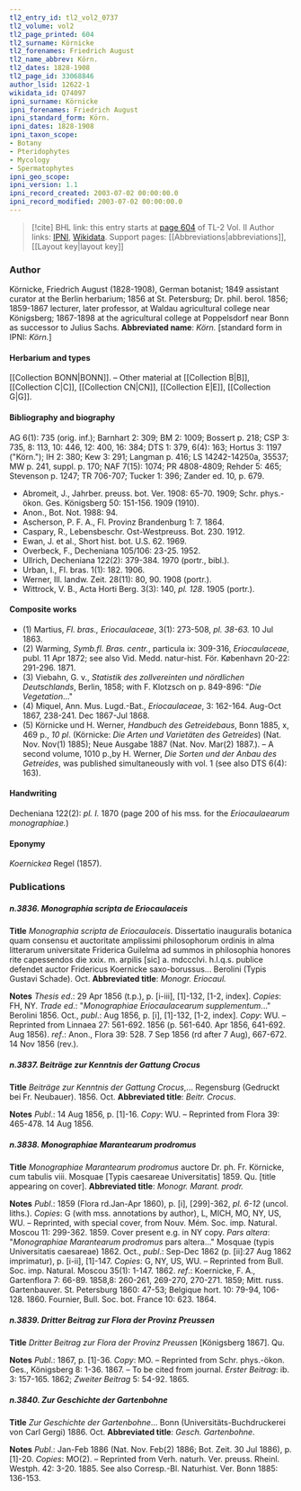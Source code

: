 ```yaml
---
tl2_entry_id: tl2_vol2_0737
tl2_volume: vol2
tl2_page_printed: 604
tl2_surname: Körnicke
tl2_forenames: Friedrich August
tl2_name_abbrev: Körn.
tl2_dates: 1828-1908
tl2_page_id: 33068846
author_lsid: 12622-1
wikidata_id: Q74097
ipni_surname: Körnicke
ipni_forenames: Friedrich August
ipni_standard_form: Körn.
ipni_dates: 1828-1908
ipni_taxon_scope: 
- Botany
- Pteridophytes
- Mycology
- Spermatophytes
ipni_geo_scope: 
ipni_version: 1.1
ipni_record_created: 2003-07-02 00:00:00.0
ipni_record_modified: 2003-07-02 00:00:00.0
---
```


> [!cite] BHL link: this entry starts at [page 604](https://www.biodiversitylibrary.org/page/33068846) of TL-2 Vol. II
> Author links: [IPNI](https://www.ipni.org/a/12622-1), [Wikidata](https://www.wikidata.org/wiki/Q74097). Support pages: [[Abbreviations|abbreviations]], [[Layout key|layout key]]

### Author

Körnicke, Friedrich August (1828-1908), German botanist; 1849 assistant curator at the Berlin herbarium; 1856 at St. Petersburg; Dr. phil. berol. 1856; 1859-1867 lecturer, later professor, at Waldau agricultural college near Königsberg; 1867-1898 at the agricultural college at Poppelsdorf near Bonn as successor to Julius Sachs. 
**Abbreviated name**: *Körn.* \[standard form in IPNI: *Körn.*\]

#### Herbarium and types

[[Collection BONN|BONN]]. – Other material at [[Collection B|B]], [[Collection C|C]], [[Collection CN|CN]], [[Collection E|E]], [[Collection G|G]].

#### Bibliography and biography

AG 6(1): 735 (orig. inf.); Barnhart 2: 309; BM 2: 1009; Bossert p. 218; CSP 3: 735, 8: 113, 10: 446, 12: 400, 16: 384; DTS 1: 379, 6(4): 163; Hortus 3: 1197 ("Körn."); IH 2: 380; Kew 3: 291; Langman p. 416; LS 14242-14250a, 35537; MW p. 241, suppl. p. 170; NAF 7(15): 1074; PR 4808-4809; Rehder 5: 465; Stevenson p. 1247; TR 706-707; Tucker 1: 396; Zander ed. 10, p. 679.
- Abromeit, J., Jahrber. preuss. bot. Ver. 1908: 65-70. 1909; Schr. phys.-ökon. Ges. Königsberg 50: 151-156. 1909 (1910).
- Anon., Bot. Not. 1988: 94.
- Ascherson, P. F. A., Fl. Provinz Brandenburg 1: 7. 1864.
- Caspary, R., Lebensbeschr. Ost-Westpreuss. Bot. 230. 1912.
- Ewan, J. et al., Short hist. bot. U.S. 62. 1969.
- Overbeck, F., Decheniana 105/106: 23-25. 1952.
- Ullrich, Decheniana 122(2): 379-384. 1970 (portr., bibl.).
- Urban, I., Fl. bras. 1(1): 182. 1906.
- Werner, Ill. landw. Zeit. 28(11): 80, 90. 1908 (portr.).
- Wittrock, V. B., Acta Horti Berg. 3(3): 140, *pl. 128*. 1905 (portr.).

#### Composite works

- (1) Martius, *Fl. bras., Eriocaulaceae*, 3(1): 273-508, *pl. 38-63.* 10 Jul 1863.
- (2) Warming, *Symb.fl. Bras. centr.*, particula ix: 309-316, *Eriocaulaceae*, publ. 11 Apr 1872; see also Vid. Medd. natur-hist. För. København 20-22: 291-296. 1871.
- (3) Viebahn, G. v., *Statistik des zollvereinten und nördlichen Deutschlands*, Berlin, 1858; with F. Klotzsch on p. 849-896: "*Die Vegetation*..."
- (4) Miquel, Ann. Mus. Lugd.-Bat., *Eriocaulaceae*, 3: 162-164. Aug-Oct 1867, 238-241. Dec 1867-Jul 1868.
- (5) Körnicke und H. Werner, *Handbuch des Getreidebaus*, Bonn 1885, x, 469 p., *10 pl*. (Körnicke: *Die Arten und Varietäten des Getreides*) (Nat. Nov. Nov(1) 1885); Neue Ausgabe 1887 (Nat. Nov. Mar(2) 1887.). – A second volume, 1010 p.,by H. Werner, *Die Sorten und der Anbau des Getreides*, was published simultaneously with vol. 1 (see also DTS 6(4): 163).

#### Handwriting

Decheniana 122(2): *pl. I.* 1870 (page 200 of his mss. for the *Eriocaulaearum monographiae.*)

#### Eponymy

*Koernickea* Regel (1857).

### Publications

##### n.3836. Monographia scripta de Eriocaulaceis

**Title**
*Monographia scripta de Eriocaulaceis*. Dissertatio inauguralis botanica quam consensu et auctoritate amplissimi philosophorum ordinis in alma litterarum universitate Friderica Guilelma ad summos in philosophia honores rite capessendos die xxix. m. arpilis \[sic\] a. mdccclvi. h.l.q.s. publice defendet auctor Fridericus Koernicke saxo-borussus... Berolini (Typis Gustavi Schade). Oct.
**Abbreviated title**: *Monogr. Eriocaul.*

**Notes**
*Thesis ed*.: 29 Apr 1856 (t.p.), p. \[i-iii\], \[1\]-132, \[1-2, index\]. *Copies*: FH, NY.
*Trade ed*.: "*Monographiae Eriocaulacearum supplementum*..." Berolini 1856. Oct., *publ*.: Aug 1856, p. \[i\], \[1\]-132, \[1-2, index\]. *Copy*: WU. – Reprinted from Linnaea 27: 561-692. 1856 (p. 561-640. Apr 1856, 641-692. Aug 1856).
*ref*.: Anon., Flora 39: 528. 7 Sep 1856 (rd after 7 Aug), 667-672. 14 Nov 1856 (rev.).

##### n.3837. Beiträge zur Kenntnis der Gattung Crocus

**Title**
*Beiträge zur Kenntnis der Gattung Crocus*,... Regensburg (Gedruckt bei Fr. Neubauer). 1856. Oct.
**Abbreviated title**: *Beitr. Crocus*.

**Notes**
*Publ*.: 14 Aug 1856, p. \[1\]-16. *Copy*: WU. – Reprinted from Flora 39: 465-478. 14 Aug 1856.

##### n.3838. Monographiae Marantearum prodromus

**Title**
*Monographiae Marantearum prodromus* auctore Dr. ph. Fr. Körnicke, cum tabulis viii. Mosquae \[Typis caesareae Universitatis\] 1859. Qu. \[title appearing on cover\].
**Abbreviated title**: *Monogr. Marant. prodr.*

**Notes**
*Publ*.: 1859 (Flora rd.Jan-Apr 1860), p. \[i\], \[299\]-362, *pl. 6-12* (uncol. liths.). *Copies*: G (with mss. annotations by author), L, MICH, MO, NY, US, WU. – Reprinted, with special cover, from Nouv. Mém. Soc. imp. Natural. Moscou 11: 299-362. 1859. Cover present e.g. in NY copy.
*Pars altera*: "*Monographiae Marantearum prodromus* pars altera..." Mosquae (typis Universitatis caesareae) 1862. Oct., *publ*.: Sep-Dec 1862 (p. \[ii\]:27 Aug 1862 imprimatur), p. \[i-ii\], \[1\]-147. *Copies*: G, NY, US, WU. – Reprinted from Bull. Soc. imp. Natural. Moscou 35(1): 1-147. 1862.
*ref*.: Koernicke, F. A., Gartenflora 7: 66-89. 1858,8: 260-261, 269-270, 270-271. 1859; Mitt. russ. Gartenbauver. St. Petersburg 1860: 47-53; Belgique hort. 10: 79-94, 106-128. 1860.
Fournier, Bull. Soc. bot. France 10: 623. 1864.

##### n.3839. Dritter Beitrag zur Flora der Provinz Preussen

**Title**
*Dritter Beitrag zur Flora der Provinz Preussen* \[Königsberg 1867\]. Qu.

**Notes**
*Publ*.: 1867, p. \[1\]-36. *Copy*: MO. – Reprinted from Schr. phys.-ökon. Ges., Königsberg 8: 1-36. 1867. – To be cited from journal.
*Erster Beitrag*: ib. 3: 157-165. 1862; *Zweiter Beitrag* 5: 54-92. 1865.

##### n.3840. Zur Geschichte der Gartenbohne

**Title**
*Zur Geschichte der Gartenbohne*... Bonn (Universitäts-Buchdruckerei von Carl Gergi) 1886. Oct.
**Abbreviated title**: *Gesch. Gartenbohne*.

**Notes**
*Publ*.: Jan-Feb 1886 (Nat. Nov. Feb(2) 1886; Bot. Zeit. 30 Jul 1886), p. \[1\]-20. *Copies*: MO(2). – Reprinted from Verh. naturh. Ver. preuss. Rheinl. Westph. 42: 3-20. 1885. See also Corresp.-Bl. Naturhist. Ver. Bonn 1885: 136-153.

